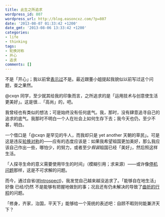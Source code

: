 ```yaml
---
title: 此生之所追求
wordpress_id: 807
wordpress_url: http://blog.easoncxz.com/?p=807
date: '2013-08-07 01:33:42 +1200'
date_gmt: '2013-08-06 13:33:42 +1200'
categories:
- life
- thinking
tags:
- 轮换对称
- 开心
- 追求
comments: []
---
```

<p>不是「开心」；我以前曾<a href="http://blog.easoncxz.com/?p=150" target="_blank">表示过</a>不是。最近跟董小姐提起我貌似以前写过这个问题，查之果然。</p>
<p>@cxqn 同学，至少就其给我的印象而言，之所追求的是「运用技术与创意使生活更美好」。这是很…「高尚」的，吧。</p>
<p>我曾经也有类似的想法；可是始终没有任何底气。我，那时，没有肆意追寻自己的追求的底气。我那时不明白一个人在社会上如何生存下去；我今天也仍，至少不甚，明白。</p>
<p>一个借口是「@cxqn 是罕见的牛人，而我却只是 yet another 天朝的草民」。可是这是违反<a href="http://blog.easoncxz.com/?tag=%E8%BD%AE%E6%8D%A2%E5%AF%B9%E7%A7%B0" target="_blank">轮换对称</a>的——应有的态度应该是：如果我希望祖国更加美好，那么我应该自己作出一些，哪怕少，的努力，或者至少<em>假装</em>祖国已经「美好」，然后照这样生活。</p>
<p>「人探寻生命的意义需要使用毕生的时间」（模糊引用；求来源）——或许像<a title="pongba's blog" href="http://blog.csdn.net/pongba/article/details/1336028" target="_blank">停机问题</a>那样，这是不可求解的问题。</p>
<p>而今，通过自省(<a title="medium.com" href="https://medium.com/thoughts-on-creativity/737559ecb440" target="_blank">#Introspect</a>)，我发觉自己越来越没追求了。「能够自在地生活」好像 已经/仍然 不是能够有把握地做到的事；况且还有仍未解决的导致了<a href="http://blog.easoncxz.com/?p=568" target="_blank">曲折的行程</a>的问题。</p>
<p>「修身，齐家，治国，平天下」能够给一个笼统的表述吧：自顾不暇则何能兼济天下？</p>
